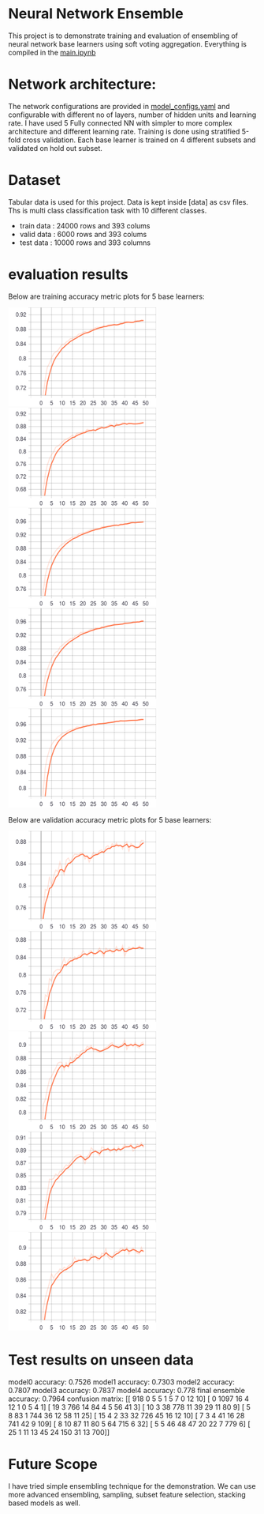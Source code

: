 # Neural Network Ensemble

This project is to demonstrate training and evaluation of ensembling of neural network base learners using soft voting aggregation. Everything is compiled in the [main.ipynb](main.ipynb)


# Network architecture:
The network configurations are provided in [model_configs.yaml](model_configs.yaml) and configurable with different no of layers, number of hidden units and learning rate.
I have used 5 Fully connected NN with simpler to more complex architecture and different learning rate. Training is done using stratified 5-fold cross validation. Each base learner is trained on 4 different subsets and validated on hold out subset.

# Dataset
Tabular data is used for this project. Data is kept inside [data] as csv files. Ths is multi class classification task with 10 different classes.
- train data : 24000 rows and 393 colums
- valid data : 6000 rows and 393 colums
- test data : 10000 rows and 393 columns


# evaluation results
Below are training accuracy metric plots for 5 base learners:
<p float="left">
  <img src="graphs/train_acc_model_0.svg", width = 300,  height = 200 title = 'train/acc/model_0' />
  <img src="graphs/train_acc_model_1.svg" width = 300 height = 200 title = 'train/acc/model_1' /> 
  <img src="graphs/train_acc_model_2.svg" width = 300 height = 200 title = 'train/acc/model_2' />
  <img src="graphs/train_acc_model_3.svg" width = 300 height = 200 title = 'train/acc/model_3' />
  <img src="graphs/train_acc_model_4.svg"  width = 300 height = 200 title = 'train/acc/model_4' />
</p>
Below are validation accuracy metric plots for 5 base learners:
<p float="left">
  <img src="graphs/valid_acc_model_0.svg", width = 300,  height = 200 title = 'train/acc/model_0' />
  <img src="graphs/valid_acc_model_1.svg" width = 300 height = 200 title = 'train/acc/model_1' /> 
  <img src="graphs/valid_acc_model_2.svg" width = 300 height = 200 title = 'train/acc/model_2' />
  <img src="graphs/valid_acc_model_3.svg" width = 300 height = 200 title = 'train/acc/model_3' />
  <img src="graphs/valid_acc_model_4.svg"  width = 300 height = 200 title = 'train/acc/model_4' />
</p>

# Test results on unseen data
model0 accuracy: 0.7526
model1 accuracy: 0.7303
model2 accuracy: 0.7807
model3 accuracy: 0.7837
model4 accuracy: 0.778
final ensemble accuracy:  0.7964
confusion matrix:
 [[ 918    0    5    5    1    5    7    0   12   10]
 [   0 1097   16    4   12    1    0    5    4    1]
 [  19    3  766   14   84    4    5   56   41    3]
 [  10    3   38  778   11   39   29   11   80    9]
 [   5    8   83    1  744   36   12   58   11   25]
 [  15    4    2   33   32  726   45   16   12   10]
 [   7    3    4   41   16   28  741   42    9  109]
 [   8   10   87   11   80    5   64  715    6   32]
 [   5    5   46   48   47   20   22    7  779    6]
 [  25    1   11   13   45   24  150   31   13  700]]

# Future Scope
I have tried simple ensembling technique for the demonstration. We can use more advanced ensembling, sampling, subset feature selection, stacking based models as well.









